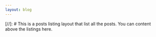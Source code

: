 ```yaml
---
layout: blog
---
```


[//]: # This is a posts listing layout that list all the posts. You can content above the listings here.